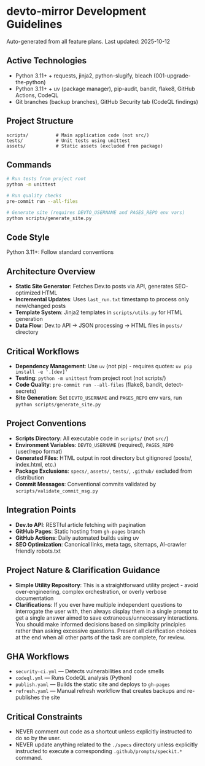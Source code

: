 # devto-mirror Development Guidelines

Auto-generated from all feature plans. Last updated: 2025-10-12

## Active Technologies
- Python 3.11+ + requests, jinja2, python-slugify, bleach (001-upgrade-the-python)
- Python 3.11+ + uv (package manager), pip-audit, bandit, flake8, GitHub Actions, CodeQL
- Git branches (backup branches), GitHub Security tab (CodeQL findings)

## Project Structure
```
scripts/          # Main application code (not src/)
tests/            # Unit tests using unittest
assets/           # Static assets (excluded from package)
```

## Commands
```bash
# Run tests from project root
python -m unittest

# Run quality checks
pre-commit run --all-files

# Generate site (requires DEVTO_USERNAME and PAGES_REPO env vars)
python scripts/generate_site.py
```

## Code Style
Python 3.11+: Follow standard conventions

## Architecture Overview
- **Static Site Generator**: Fetches Dev.to posts via API, generates SEO-optimized HTML
- **Incremental Updates**: Uses `last_run.txt` timestamp to process only new/changed posts
- **Template System**: Jinja2 templates in `scripts/utils.py` for HTML generation
- **Data Flow**: Dev.to API → JSON processing → HTML files in `posts/` directory

## Critical Workflows
- **Dependency Management**: Use `uv` (not pip) - requires quotes: `uv pip install -e '.[dev]'`
- **Testing**: `python -m unittest` from project root (not scripts/)
- **Code Quality**: `pre-commit run --all-files` (flake8, bandit, detect-secrets)
- **Site Generation**: Set `DEVTO_USERNAME` and `PAGES_REPO` env vars, run `python scripts/generate_site.py`

## Project Conventions
- **Scripts Directory**: All executable code in `scripts/` (not `src/`)
- **Environment Variables**: `DEVTO_USERNAME` (required), `PAGES_REPO` (user/repo format)
- **Generated Files**: HTML output in root directory but gitignored (posts/, index.html, etc.)
- **Package Exclusions**: `specs/`, `assets/`, `tests/`, `.github/` excluded from distribution
- **Commit Messages**: Conventional commits validated by `scripts/validate_commit_msg.py`

## Integration Points
- **Dev.to API**: RESTful article fetching with pagination
- **GitHub Pages**: Static hosting from `gh-pages` branch
- **GitHub Actions**: Daily automated builds using uv
- **SEO Optimization**: Canonical links, meta tags, sitemaps, AI-crawler friendly robots.txt

## Project Nature & Clarification Guidance
- **Simple Utility Repository**: This is a straightforward utility project - avoid over-engineering, complex orchestration, or overly verbose documentation
- **Clarifications**: If you ever have multiple independent questions to interrogate the user with, then always display them in a single prompt to get a single answer aimed to save extraneous/unnecessary interactions. You should make informed decisions based on simplicity principles rather than asking excessive questions. Present all clarification choices at the end when all other parts of the task are complete, for review.

<!-- MANUAL ADDITIONS START -->
<!-- MANUAL ADDITIONS END -->

## GHA Workflows
- `security-ci.yml` — Detects vulnerabilities and code smells
- `codeql.yml` — Runs CodeQL analysis (Python)
- `publish.yaml` — Builds the static site and deploys to `gh-pages`
- `refresh.yaml` — Manual refresh workflow that creates backups and re-publishes the site

## Critical Constraints
- NEVER comment out code as a shortcut unless explicitly instructed to do so by the user.
- NEVER update anything related to the `./specs` directory unless explicitly instructed to execute a corresponding `.github/prompts/speckit.*` command.
